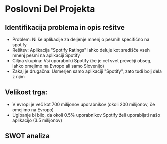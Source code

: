 # Poslovni Del Projekta

## Identifikacija problema in opis rešitve
- Problem: Ni še aplikacije za deljenje mnenj o pesmih specifično na spotify
- Rešitev: Aplikacija "Spotify Ratings" lahko deluje kot središče vseh mnenj pesmi na aplikaciji Spotify
- Ciljna skupina: Vsi uporabniki Spotify (če je cel svet prevečji obseg, lahko omejimo na Evropo ali samo Slovenijo)
- Zakaj je drugačna: Usmerjen samo aplikaciji "Spotify", zato tudi bolj dela z njim

## Velikost trga:
- V evropi je več kot 700 milijonov uporabnikov (okoli 200 milijonov, če omejimo na Evropo)
- Ugibanje bi bilo, da okoli 0.5% uporabnikov Spotify želi uporabljati našo aplikacijo (3.5 milijonov)

## SWOT analiza 
